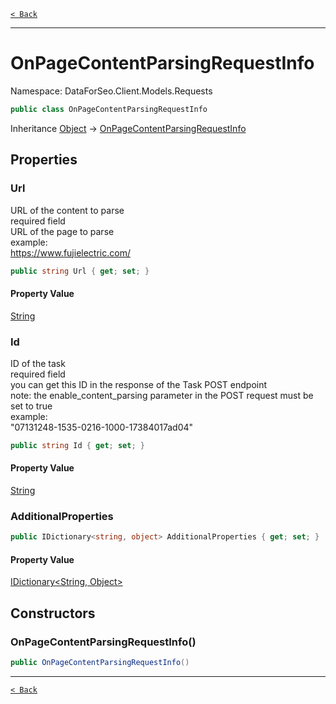 [`< Back`](./)

---

# OnPageContentParsingRequestInfo

Namespace: DataForSeo.Client.Models.Requests

```csharp
public class OnPageContentParsingRequestInfo
```

Inheritance [Object](https://docs.microsoft.com/en-us/dotnet/api/system.object) → [OnPageContentParsingRequestInfo](./dataforseo.client.models.requests.onpagecontentparsingrequestinfo)

## Properties

### **Url**

URL of the content to parse
 <br>required field
 <br>URL of the page to parse
 <br>example:
 <br>https://www.fujielectric.com/

```csharp
public string Url { get; set; }
```

#### Property Value

[String](https://docs.microsoft.com/en-us/dotnet/api/system.string)<br>

### **Id**

ID of the task
 <br>required field
 <br>you can get this ID in the response of the Task POST endpoint
 <br>note: the enable_content_parsing parameter in the POST request must be set to true
 <br>example:
 <br>"07131248-1535-0216-1000-17384017ad04"

```csharp
public string Id { get; set; }
```

#### Property Value

[String](https://docs.microsoft.com/en-us/dotnet/api/system.string)<br>

### **AdditionalProperties**

```csharp
public IDictionary<string, object> AdditionalProperties { get; set; }
```

#### Property Value

[IDictionary&lt;String, Object&gt;](https://docs.microsoft.com/en-us/dotnet/api/system.collections.generic.idictionary-2)<br>

## Constructors

### **OnPageContentParsingRequestInfo()**

```csharp
public OnPageContentParsingRequestInfo()
```

---

[`< Back`](./)
